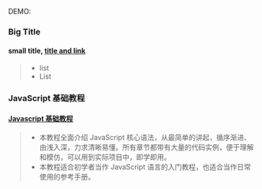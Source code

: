 
DEMO:

### Big Title
#### small title, [**title and link**]()
> - list
> - List


### JavaScript 基础教程

#### [Javascript 基础教程](http://wangdoc.com/javascript/)

> - 本教程全面介绍 JavaScript 核心语法，从最简单的讲起，循序渐进、由浅入深，力求清晰易懂。所有章节都带有大量的代码实例，便于理解和模仿，可以用到实际项目中，即学即用。
> - 本教程适合初学者当作 JavaScript 语言的入门教程，也适合当作日常使用的参考手册。

